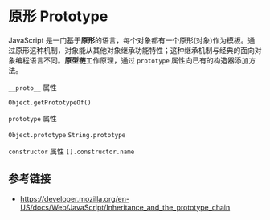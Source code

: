 # 原形 Prototype

JavaScript 是一门基于**原形**的语言，每个对象都有一个原形(对象)作为模板。通过原形这种机制，对象能从其他对象继承功能特性；这种继承机制与经典的面向对象编程语言不同。**原型链**工作原理，通过 `prototype` 属性向已有的构造器添加方法。

`__proto__` 属性

`Object.getPrototypeOf()`

`prototype` 属性

`Object.prototype`
`String.prototype`

`constructor` 属性
`[].constructor.name`

## 参考链接
* https://developer.mozilla.org/en-US/docs/Web/JavaScript/Inheritance_and_the_prototype_chain
